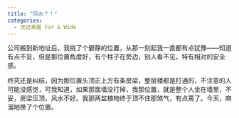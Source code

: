 ```yaml
---
title: "风水？！"
categories:
  - 无远弗届 Far & Wide
---
```


公司搬到新地址后，我挑了个僻静的位置，从那一刻起我一直都有点犹豫——知道有点不妥，但是那位置角度好，有个柱子在旁边，别人看不见，特有相对的安全感。

终究还是纠结，因为那位置头顶正上方有条房梁，整层楼都是打通的，不注意的人可能没感觉，可我知道，如果那面墙没打掉，我那位置，就是整个人坐在墙里，不妥，房梁压顶，风水不好。我那两盆植物终于顶不住那煞气，有点蔫了。今天，麻溜地换了个位置。
